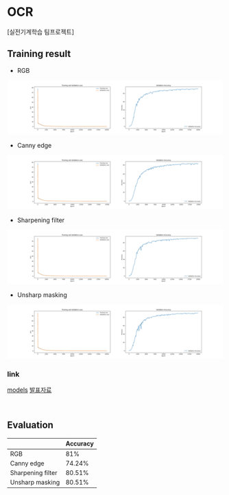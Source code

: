 # OCR

[실전기계학습 팀프로젝트]

## Training result
- RGB
<img src="/img/origin_data_result.png">

- Canny edge
<img src="/img/canny_data_result.png">

- Sharpening filter
<img src="/img/sharp_data_result.png">

- Unsharp masking
<img src="/img/unsharp_data_result.png">

<br>

### link
[models](https://drive.google.com/drive/folders/1k4PlPYZxsDcPkDgD5aKbZq3qD30mmB8-?usp=sharing)
[발표자료](https://drive.google.com/file/d/1UOL4adUSCpo6L0f_WGP-9wk5945wewZN/view?usp=sharing)

<br>

## Evaluation
|  |Accuracy|
|----|----|
|RGB|81%|
|Canny edge|74.24%|
|Sharpening filter|80.51%|
|Unsharp masking|80.51%|
